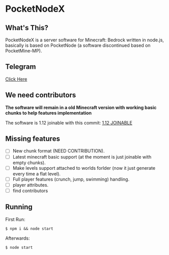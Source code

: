 # PocketNodeX

## What's This?
PocketNodeX is a server software for Minecraft: Bedrock written in node.js, basically is based on PocketNode (a software discontinued based on PocketMine-MP).

## Telegram
[Click Here](https://t.me/PocketNodeX)

## We need contributors
**The software will remain in a old Minecraft version with working basic chunks to help features implementation**

The software is 1.12 joinable with this commit: [1.12 JOINABLE](https://github.com/HerryYT/PocketNodeX/tree/3e96c6f54cea42a8f27de53b549f6606fb8c3979)

## Missing features
- [ ] New chunk format (NEED CONTRIBUTION).
- [ ] Latest minecraft basic support (at the moment is just joinable with empty chunks).
- [ ] Make levels support attached to worlds forlder (now it just generate every time a flat level).
- [ ] Full player features (crunch, jump, swimming) handling.
- [ ] player attributes.
- [ ] find contributors

## Running
First Run:
```
$ npm i && node start
```

Afterwards:
```
$ node start

